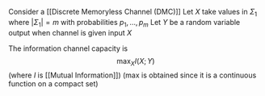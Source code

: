 Consider a [[Discrete Memoryless Channel (DMC)]] 
Let $X$ take values in $\Sigma_{1}$ where $\lvert \Sigma_{1} \rvert=m$ with probabilities $p_{1},\dots ,p_{m}$
Let $Y$ be a random variable output when channel is given input $X$ 

The information channel capacity is 
$$
\max_{X} I(X;Y)
$$
(where $I$ is [[Mutual Information]])
(max is obtained since it is a continuous function on a compact set)

